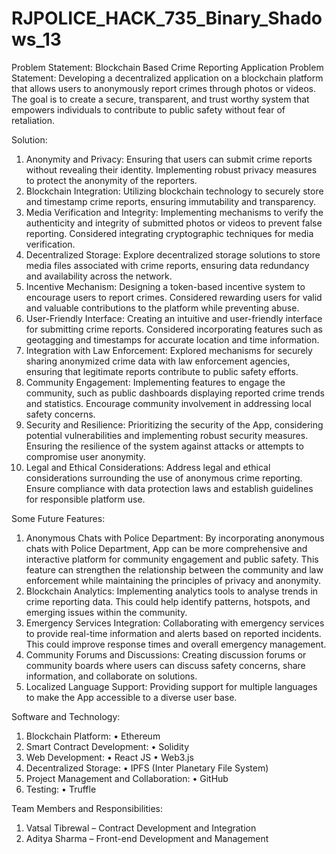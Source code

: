 # RJPOLICE_HACK_735_Binary_Shadows_13
Problem Statement: Blockchain Based Crime Reporting Application
Problem Statement:
Developing a decentralized application on a blockchain platform that allows users to anonymously 
report crimes through photos or videos. The goal is to create a secure, transparent, and trust worthy 
system that empowers individuals to contribute to public safety without fear of retaliation.

Solution:
1. Anonymity and Privacy:
Ensuring that users can submit crime reports without revealing their identity. Implementing robust 
privacy measures to protect the anonymity of the reporters.
2. Blockchain Integration:
Utilizing blockchain technology to securely store and timestamp crime reports, ensuring 
immutability and transparency. 
3. Media Verification and Integrity:
Implementing mechanisms to verify the authenticity and integrity of submitted photos or videos 
to prevent false reporting. Considered integrating cryptographic techniques for media verification.
4. Decentralized Storage:
Explore decentralized storage solutions to store media files associated with crime reports, ensuring 
data redundancy and availability across the network.
5. Incentive Mechanism:
Designing a token-based incentive system to encourage users to report crimes. Considered
rewarding users for valid and valuable contributions to the platform while preventing abuse.
6. User-Friendly Interface:
Creating an intuitive and user-friendly interface for submitting crime reports. Considered
incorporating features such as geotagging and timestamps for accurate location and time 
information.
7. Integration with Law Enforcement:
Explored mechanisms for securely sharing anonymized crime data with law enforcement agencies, 
ensuring that legitimate reports contribute to public safety efforts.
8. Community Engagement:
Implementing features to engage the community, such as public dashboards displaying reported 
crime trends and statistics. Encourage community involvement in addressing local safety concerns.
9. Security and Resilience:
Prioritizing the security of the App, considering potential vulnerabilities and implementing robust 
security measures. Ensuring the resilience of the system against attacks or attempts to 
compromise user anonymity.
10. Legal and Ethical Considerations:
Address legal and ethical considerations surrounding the use of anonymous crime reporting. 
Ensure compliance with data protection laws and establish guidelines for responsible platform use.

Some Future Features:
1. Anonymous Chats with Police Department:
By incorporating anonymous chats with Police Department, App can be more comprehensive and 
interactive platform for community engagement and public safety. This feature can strengthen the 
relationship between the community and law enforcement while maintaining the principles of 
privacy and anonymity.
2. Blockchain Analytics:
Implementing analytics tools to analyse trends in crime reporting data. This could help identify 
patterns, hotspots, and emerging issues within the community.
3. Emergency Services Integration:
Collaborating with emergency services to provide real-time information and alerts based on 
reported incidents. This could improve response times and overall emergency management.
4. Community Forums and Discussions:
Creating discussion forums or community boards where users can discuss safety concerns, share 
information, and collaborate on solutions.
5. Localized Language Support:
Providing support for multiple languages to make the App accessible to a diverse user base.

Software and Technology:
1. Blockchain Platform:
• Ethereum
2. Smart Contract Development:
• Solidity
3. Web Development:
• React JS
• Web3.js
4. Decentralized Storage:
• IPFS (Inter Planetary File System)
5. Project Management and Collaboration:
• GitHub
6. Testing:
• Truffle

Team Members and Responsibilities:
1. Vatsal Tibrewal – Contract Development and Integration
2. Aditya Sharma – Front-end Development and Management
